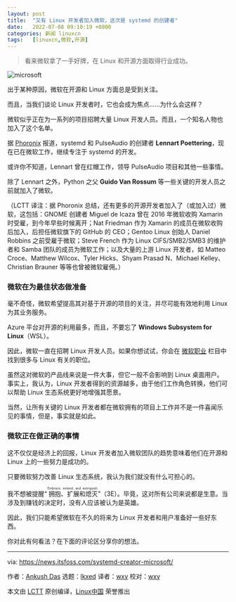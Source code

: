 ```yaml
---
layout: post
title:	"又有 Linux 开发者加入微软，这次是 systemd 的创建者"
date:	2022-07-08 09:10:19 +0800 
categories:	新闻 linuxcn 
tags:	[linuxcn,微软,开源]
---
```




> 
> 看来微软拿了一手好牌，在 Linux 和开源方面取得行业成功。
> 
> 
> 


![microsoft](/Asserts/Images//attachment/album/202207/08/091020hh3h5wl7gz755353.jpg)


出于某种原因，微软在开源和 Linux 方面总是受到关注。


而且，当我们谈论 Linux 开发者时，它也会成为焦点……为什么会这样？


微软似乎正在为一系列的项目招聘大量 Linux 开发人员。而且，一个知名人物也加入了这个名单。


据 [Phoronix](https://www.phoronix.com/scan.php?page=news_item&px=Systemd-Creator-Microsoft) 报道，systemd 和 PulseAudio 的创建者 **Lennart Poettering**，现在已在微软工作，继续专注于 systemd 的开发。


或许你不知道，Lennart 曾在红帽工作，领导 PulseAudio 项目和其他一些事情。


除了 Lennart 之外，Python 之父 **Guido Van Rossum** 等一些关键的开发人员之前就加入了微软。


（LCTT 译注：据 Phoronix 总结，还有更多的开源开发者加入了（或加入过）微软，这包括：GNOME 创建者 Miguel de Icaza 曾在 2016 年微软收购 Xamarin 时受雇，到今年早些时候离开；Nat Friedman 作为 Xamarin 的成员在微软收购后加入，后担任微软旗下的 GitHub 的 CEO；Gentoo Linux 创始人 Daniel Robbins 之前受雇于微软；Steve French 作为 Linux CIFS/SMB2/SMB3 的维护者和 Samba 团队的成员为微软工作；以及大量的上游 Linux 开发者，如 Matteo Croce、Matthew Wilcox、Tyler Hicks、Shyam Prasad N、Michael Kelley、Christian Brauner 等等也曾被微软雇佣。）


### 微软在为最佳状态做准备


毫不奇怪，微软希望提高其对基于开源的项目的关注，并尽可能有效地利用 Linux 为其业务服务。


Azure 平台对开源的利用最多，而且，不要忘了 **Windows Subsystem for Linux**（WSL）。


因此，微软一直在招聘 Linux 开发人员。如果你想试试，你会在 [微软职业](https://careers.microsoft.com/us/en/search-results?keywords=Linux) 栏目中找到很多与 Linux 有关的职位。


虽然这对微软的产品线来说是一件大事，但它一般不会影响到 Linux 桌面用户。事实上，我认为，Linux 开发者得到的资源越多，由于他们工作角色转换，他们可以帮助 Linux 生态系统更好地增强其愿景。


当然，让所有关键的 Linux 开发者都在微软拥有的项目上工作并不是一件喜闻乐见的事情，但是，事实就是如此。


### 微软正在做正确的事情


这不仅仅是经济上的回报，Linux 开发者加入微软团队的趋势意味着他们在开源和 Linux 上的一些努力是成功的。


只要微软努力改善 Linux 生态系统，我认为我们就没有什么可担心的。


我不想被提醒“<ruby> 拥抱、扩展和熄灭 <rt>  Embrace, extend, and extinguish </rt></ruby>”（3E）。毕竟，这对所有公司来说都是生意。当涉及到赚钱的决定时，没有人应该被认为是英雄。


因此，我们只能希望微软在不久的将来为 Linux 开发者和用户准备好一些好东西。


你对此有何看法？在下面的评论区分享你的想法。




---


via: <https://news.itsfoss.com/systemd-creator-microsoft/>


作者：[Ankush Das](https://news.itsfoss.com/author/ankush/) 选题：[lkxed](https://github.com/lkxed) 译者：[wxy](https://github.com/wxy) 校对：[wxy](https://github.com/wxy)


本文由 [LCTT](https://github.com/LCTT/TranslateProject) 原创编译，[Linux中国](https://linux.cn/) 荣誉推出
